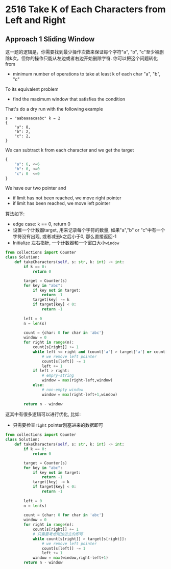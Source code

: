 

# 2516 Take K of Each Characters from Left and Right

## Approach 1 Sliding Window

这一题的逻辑是，你需要找到最少操作次数来保证每个字符"a", "b", "c"至少被删除k次，但你的操作只能从左边或者右边开始删除字符. 你可以把这个问题转化from

- minimum number of operations to take at least k of each char "a", "b", "c"

To its equivalent problem

- find the maximum window that satisfies the condition

That's do a dry run with the following example

```
s = "aabaaaacaabc" k = 2
{
    "a": 8,
    "b": 2,
    "c": 2,
}
```

We can subtract k from each character and we get the target

```python
{
    "a": 6, <=6
    "b": 0, <=0
    "c": 0  <=0
}
```

We have our two pointer and 

- if limit has not been reached, we move right pointer
- if limit has been reached, we move left pointer

算法如下:

- edge case: k == 0, return 0
- 设置一个计数器target, 用来记录每个字符的数量, 如果"a","b" or "c"中有一个字符没有出现, 或者减去k之后小于0, 那么直接返回-1
- Initialize 左右指针, 一个计数器和一个窗口大小`window`


```python
from collections import Counter
class Solution:
    def takeCharacters(self, s: str, k: int) -> int:
        if k == 0:
            return 0

        target = Counter(s)
        for key in "abc":
            if key not in target:
                return -1
            target[key] -= k
            if target[key] < 0:
                return -1
        
        left = 0
        n = len(s)
        
        count = {char: 0 for char in 'abc'}
        window = 0
        for right in range(n):
            count[s[right]] += 1
            while left <= right and (count['a'] > target['a'] or count['b'] > target['b'] or count['c'] > target['c']):
                # we remove left pointer
                count[s[left]] -= 1
                left += 1
            if left > right:
                # empry-string
                window = max(right-left,window)
            else:
                # non-empty window 
                window = max(right-left+1,window)
            
        return n - window
```

这其中有很多逻辑可以进行优化, 比如:

- 只需要检查`right` pointer刚塞进来的数据即可

```python
from collections import Counter
class Solution:
    def takeCharacters(self, s: str, k: int) -> int:
        if k == 0:
            return 0

        target = Counter(s)
        for key in "abc":
            if key not in target:
                return -1
            target[key] -= k
            if target[key] < 0:
                return -1
        
        left = 0
        n = len(s)
        
        count = {char: 0 for char in 'abc'}
        window = 0
        for right in range(n):
            count[s[right]] += 1
            # 只需要考虑刚加进去的即可
            while count[s[right]] > target[s[right]]:
                # we remove left pointer
                count[s[left]] -= 1
                left += 1
            window = max(window,right-left+1)
        return n - window
```